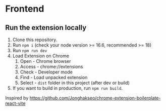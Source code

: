# Frontend

## Run the extension locally

1. Clone this repository.
2. Run `npm i` (check your node version >= 16.6, recommended >= 18)
3. Run `npm run dev`
4. Load Extension on Chrome
   1. Open - Chrome browser
   2. Access - chrome://extensions
   3. Check - Developer mode
   4. Find - Load unpacked extension
   5. Select - `dist` folder in this project (after dev or build)
5. If you want to build in production, run `npm run build`.

Inspired by https://github.com/Jonghakseo/chrome-extension-boilerplate-react-vite
